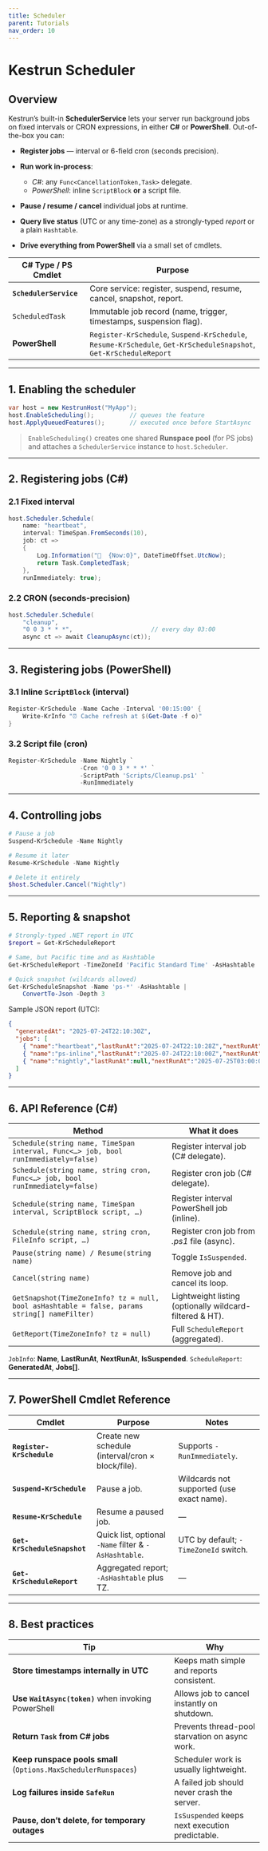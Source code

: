 ```yaml
---
title: Scheduler
parent: Tutorials
nav_order: 10
---
```


# Kestrun Scheduler

## Overview

Kestrun’s built-in **SchedulerService** lets your server run background jobs on fixed intervals or CRON expressions, in either **C#** or **PowerShell**.
Out-of-the-box you can:

* **Register jobs** — interval or 6-field cron (seconds precision).
* **Run work in-process**:

  * *C#*: any `Func<CancellationToken,Task>` delegate.
  * *PowerShell*: inline `ScriptBlock` **or** a script file.
* **Pause / resume / cancel** individual jobs at runtime.
* **Query live status** (UTC or any time-zone) as a strongly-typed *report* or a plain `Hashtable`.
* **Drive everything from PowerShell** via a small set of cmdlets.

| C# Type / PS Cmdlet    | Purpose                                                                                                            |
| ---------------------- | ------------------------------------------------------------------------------------------------------------------ |
| **`SchedulerService`** | Core service: register, suspend, resume, cancel, snapshot, report.                                                 |
| `ScheduledTask`        | Immutable job record (name, trigger, timestamps, suspension flag).                                                 |
| **PowerShell**         | `Register-KrSchedule`, `Suspend-KrSchedule`, `Resume-KrSchedule`, `Get-KrScheduleSnapshot`, `Get-KrScheduleReport` |

---

## 1. Enabling the scheduler

```csharp
var host = new KestrunHost("MyApp");
host.EnableScheduling();          // queues the feature
host.ApplyQueuedFeatures();       // executed once before StartAsync
```

> `EnableScheduling()` creates one shared **Runspace pool** (for PS jobs)
> and attaches a `SchedulerService` instance to `host.Scheduler`.

---

## 2. Registering jobs (C#)

### 2.1  Fixed interval

```csharp
host.Scheduler.Schedule(
    name: "heartbeat",
    interval: TimeSpan.FromSeconds(10),
    job: ct =>
    {
        Log.Information("💓  {Now:O}", DateTimeOffset.UtcNow);
        return Task.CompletedTask;
    },
    runImmediately: true);
```

### 2.2  CRON (seconds-precision)

```csharp
host.Scheduler.Schedule(
    "cleanup",
    "0 0 3 * * *",                      // every day 03:00
    async ct => await CleanupAsync(ct));
```

---

## 3. Registering jobs (PowerShell)

### 3.1  Inline `ScriptBlock` (interval)

```powershell
Register-KrSchedule -Name Cache -Interval '00:15:00' {
    Write-KrInfo "⏰ Cache refresh at $(Get-Date -f o)"
}
```

### 3.2  Script file (cron)

```powershell
Register-KrSchedule -Name Nightly `
                    -Cron '0 0 3 * * *' `
                    -ScriptPath 'Scripts/Cleanup.ps1' `
                    -RunImmediately
```

---

## 4. Controlling jobs

```powershell
# Pause a job
Suspend-KrSchedule -Name Nightly

# Resume it later
Resume-KrSchedule -Name Nightly

# Delete it entirely
$host.Scheduler.Cancel("Nightly")
```

---

## 5. Reporting & snapshot

```powershell
# Strongly-typed .NET report in UTC
$report = Get-KrScheduleReport

# Same, but Pacific time and as Hashtable
Get-KrScheduleReport -TimeZoneId 'Pacific Standard Time' -AsHashtable

# Quick snapshot (wildcards allowed)
Get-KrScheduleSnapshot -Name 'ps-*' -AsHashtable |
    ConvertTo-Json -Depth 3
```

Sample JSON report (UTC):

```json
{
  "generatedAt": "2025-07-24T22:10:30Z",
  "jobs": [
    { "name":"heartbeat","lastRunAt":"2025-07-24T22:10:28Z","nextRunAt":"2025-07-24T22:10:38Z","isSuspended":false },
    { "name":"ps-inline","lastRunAt":"2025-07-24T22:10:00Z","nextRunAt":"2025-07-24T22:11:00Z","isSuspended":false },
    { "name":"nightly","lastRunAt":null,"nextRunAt":"2025-07-25T03:00:00Z","isSuspended":true }
  ]
}
```

---

## 6. API Reference (C#)

| Method                                                                                       | What it does                                             |
| -------------------------------------------------------------------------------------------- | -------------------------------------------------------- |
| `Schedule(string name, TimeSpan interval, Func<…> job, bool runImmediately=false)`           | Register interval job (C# delegate).                     |
| `Schedule(string name, string cron, Func<…> job, bool runImmediately=false)`                 | Register cron job (C# delegate).                         |
| `Schedule(string name, TimeSpan interval, ScriptBlock script, …)`                            | Register interval PowerShell job (inline).               |
| `Schedule(string name, string cron, FileInfo script, …)`                                     | Register cron job from *.ps1* file (async).              |
| `Pause(string name) / Resume(string name)`                                                   | Toggle `IsSuspended`.                                    |
| `Cancel(string name)`                                                                        | Remove job and cancel its loop.                          |
| `GetSnapshot(TimeZoneInfo? tz = null, bool asHashtable = false, params string[] nameFilter)` | Lightweight listing (optionally wildcard-filtered & HT). |
| `GetReport(TimeZoneInfo? tz = null)`                                                         | Full `ScheduleReport` (aggregated).                      |

`JobInfo`: **Name**, **LastRunAt**, **NextRunAt**, **IsSuspended**.
`ScheduleReport`: **GeneratedAt**, **Jobs\[]**.

---

## 7. PowerShell Cmdlet Reference

| Cmdlet                       | Purpose                                               | Notes                                     |
| ---------------------------- | ----------------------------------------------------- | ----------------------------------------- |
| **`Register-KrSchedule`**    | Create new schedule (interval/cron × block/file).     | Supports `-RunImmediately`.               |
| **`Suspend-KrSchedule`**     | Pause a job.                                          | Wildcards not supported (use exact name). |
| **`Resume-KrSchedule`**      | Resume a paused job.                                  | —                                         |
| **`Get-KrScheduleSnapshot`** | Quick list, optional `-Name` filter & `-AsHashtable`. | UTC by default; `-TimeZoneId` switch.     |
| **`Get-KrScheduleReport`**   | Aggregated report; `-AsHashtable` plus TZ.            | —                                         |

---

## 8. Best practices

| Tip                                                             | Why                                             |
| --------------------------------------------------------------- | ----------------------------------------------- |
| **Store timestamps internally in UTC**                          | Keeps math simple and reports consistent.       |
| **Use `WaitAsync(token)`** when invoking PowerShell             | Allows job to cancel instantly on shutdown.     |
| **Return `Task` from C# jobs**                                  | Prevents thread-pool starvation on async work.  |
| **Keep runspace pools small** (`Options.MaxSchedulerRunspaces`) | Scheduler work is usually lightweight.          |
| **Log failures inside `SafeRun`**                               | A failed job should never crash the server.     |
| **Pause, don’t delete, for temporary outages**                  | `IsSuspended` keeps next execution predictable. |


